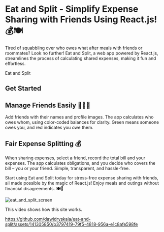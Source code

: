 # Eat and Split - Simplify Expense Sharing with Friends Using React.js! 💰🍽️

Tired of squabbling over who owes what after meals with friends or roommates? Look no further! Eat and Split, a web app powered by React.js, streamlines the process of calculating shared expenses, making it fun and effortless.

Eat and Split

## Get Started
## Manage Friends Easily 🧑‍🤝‍🧑

Add friends with their names and profile images. The app calculates who owes whom, using color-coded balances for clarity. Green means someone owes you, and red indicates you owe them.

## Fair Expense Splitting 💰

When sharing expenses, select a friend, record the total bill and your expenses. The app calculates obligations, and you decide who covers the bill – you or your friend. Simple, transparent, and hassle-free.

Start using Eat and Split today for stress-free expense sharing with friends, all made possible by the magic of React.js! Enjoy meals and outings without financial disagreements. 🍽️💸

![eat_and_split_screen](https://github.com/dawidryskala/eat-and-split/assets/141305850/048b5c19-a229-4daa-97e4-9e32ab8f8305)

This video shows how this site works.

https://github.com/dawidryskala/eat-and-split/assets/141305850/b3797419-79f5-4818-956a-e1c8afe598fe
